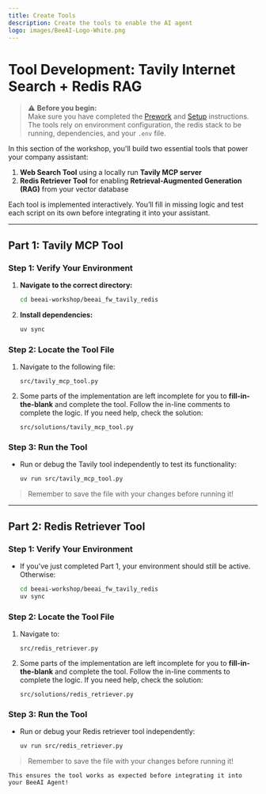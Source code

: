 ```yaml
---
title: Create Tools
description: Create the tools to enable the AI agent
logo: images/BeeAI-Logo-White.png
---
```



# Tool Development: Tavily Internet Search + Redis RAG

> ⚠️ **Before you begin:**  
> Make sure you have completed the [Prework](../pre-work/README.md) and [Setup](../setup/README.md) instructions.  
> The tools rely on environment configuration, the redis stack to be running, dependencies, and your `.env` file.

In this section of the workshop, you'll build two essential tools that power your company assistant:

1. **Web Search Tool** using a locally run **Tavily MCP server**
2. **Redis Retriever Tool** for enabling **Retrieval-Augmented Generation (RAG)** from your vector database

Each tool is implemented interactively. You’ll fill in missing logic and test each script on its own before integrating it into your assistant.

---

## Part 1: Tavily MCP Tool

### Step 1: Verify Your Environment

1. **Navigate to the correct directory:**

    ```bash
    cd beeai-workshop/beeai_fw_tavily_redis
    ```

2. **Install dependencies:**

    ```bash
    uv sync
    ```

### Step 2: Locate the Tool File

1. Navigate to the following file:

    ```text
    src/tavily_mcp_tool.py
    ```

2. Some parts of the implementation are left incomplete for you to **fill-in-the-blank** and complete the tool. Follow the in-line comments to complete the logic. If you need help, check the solution:

    ```text
    src/solutions/tavily_mcp_tool.py
    ```

### Step 3: Run the Tool

- Run or debug the Tavily tool independently to test its functionality:

    ```bash
    uv run src/tavily_mcp_tool.py
    ```

> Remember to save the file with your changes before running it!

---

## Part 2: Redis Retriever Tool

### Step 1: Verify Your Environment

- If you've just completed Part 1, your environment should still be active. Otherwise:

    ```bash
    cd beeai-workshop/beeai_fw_tavily_redis
    uv sync
    ```

### Step 2: Locate the Tool File

1. Navigate to:

    ```text
    src/redis_retriever.py
    ```

2. Some parts of the implementation are left incomplete for you to **fill-in-the-blank** and complete the tool. Follow the in-line comments to complete the logic. If you need help, check the solution:

    ```text
    src/solutions/redis_retriever.py
    ```

### Step 3: Run the Tool

- Run or debug your Redis retriever tool independently:

    ```bash
    uv run src/redis_retriever.py
    ```

> Remember to save the file with your changes before running it!

    This ensures the tool works as expected before integrating it into your BeeAI Agent!
